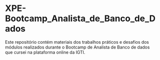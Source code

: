 # XPE-Bootcamp_Analista_de_Banco_de_Dados
Este repositório contém materiais dos trabalhos práticos e desafios dos módulos realizados durante o Bootcamp de Analista de Banco de dados que cursei na plataforma online da IGTI.
